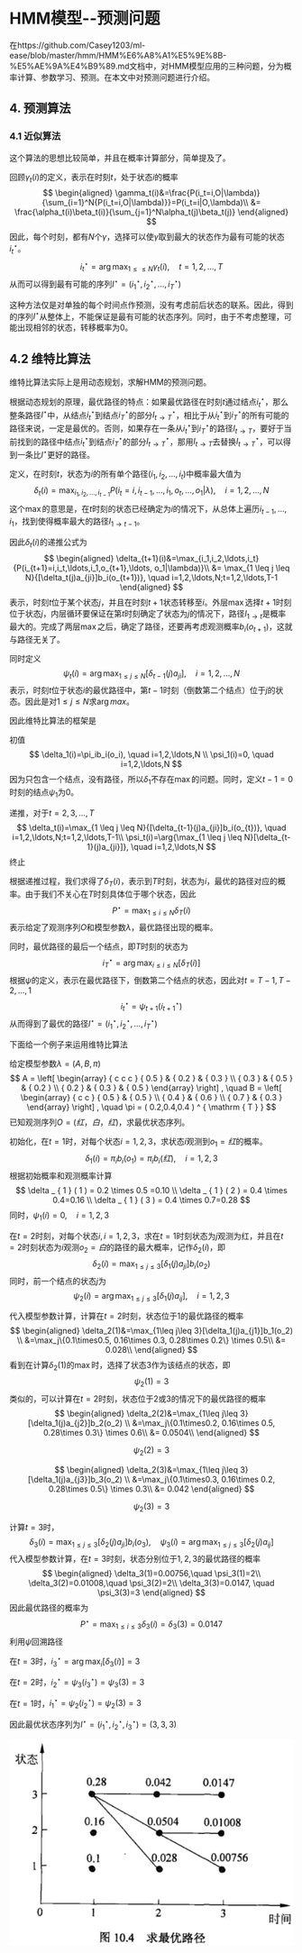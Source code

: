 # HMM模型--预测问题

在https://github.com/Casey1203/ml-ease/blob/master/hmm/HMM%E6%A8%A1%E5%9E%8B-%E5%AE%9A%E4%B9%89.md文档中，对HMM模型应用的三种问题，分为概率计算、参数学习、预测。在本文中对预测问题进行介绍。

## 4. 预测算法

### 4.1 近似算法

这个算法的思想比较简单，并且在概率计算部分，简单提及了。

回顾$\gamma_t(i)$的定义，表示在时刻$t$，处于状态$i$的概率
$$
\begin{aligned}
\gamma_t(i)&=\frac{P(i_t=i,O|\lambda)}{\sum_{i=1}^N{P(i_t=i,O|\lambda)}}=P(i_t=i|O,\lambda)\\
&= \frac{\alpha_t(i)\beta_t(i)}{\sum_{j=1}^N\alpha_t(j)\beta_t(j)}
\end{aligned}
$$
因此，每个时刻，都有$N$个$\gamma$，选择可以使$\gamma$取到最大的状态作为最有可能的状态$i_t^{\star}$。
$$
i_t^{\star}=\arg{\max_{1\leq \leq N}{\gamma_t(i)}}, \quad t=1,2,\ldots,T
$$
从而可以得到最有可能的序列$I^{\star}=(i_1^{\star},i_2^{\star},\ldots,i_T^{\star})$

这种方法仅是对单独的每个时间点作预测，没有考虑前后状态的联系。因此，得到的序列$I^{\star}$从整体上，不能保证是最有可能的状态序列。同时，由于不考虑整理，可能出现相邻的状态，转移概率为0。

## 4.2 维特比算法

维特比算法实际上是用动态规划，求解HMM的预测问题。

根据动态规划的原理，最优路径的特点：如果最优路径在时刻$t$通过结点$i_t^{\star}$，那么整条路径$I^{\star}$中，从结点$i_t^{\star}$到结点$i_T^{\star}$的部分$I_{t\rightarrow T}^{\star}$，相比于从$i_t^{\star}$到$i_T^{\star}$的所有可能的路径来说，一定是最优的。否则，如果存在一条从$i_t^{\star}$到$i_T^{\star}$的路径$I_{t\rightarrow T}$，要好于当前找到的路径中结点$i_t^{\star}$到结点$i_T^{\star}$的部分$I_{t\rightarrow T}^{\star}$，那用$I_{t\rightarrow T}$去替换$I_{t\rightarrow T}^{\star}$，可以得到一条比$I^{\star}$更好的路径。

定义，在时刻$t$，状态为$i$的所有单个路径$(i_1,i_2,\ldots,i_t)$中概率最大值为
$$
\delta_t(i)=\max_{i_1,i_2,\ldots,i_{t-1}}{P(i_t=i,i_{t-1},\ldots,i_1,o_t,\ldots,o_1|\lambda)}, \quad i = 1,2,\ldots,N
$$
这个$\max$的意思是，在$t$时刻的状态已经确定为$i$的情况下，从总体上遍历$i_{t-1},\ldots,i_1$，找到使得概率最大的路径$I_{1\rightarrow t-1}$。

因此$\delta_t(i)$的递推公式为
$$
\begin{aligned}
\delta_{t+1}(i)&=\max_{i_1,i_2,\ldots,i_t}{P(i_{t+1}=i,i_t,\ldots,i_1,o_{t+1},\ldots, o_1|\lambda)}\\
&= \max_{1 \leq j \leq N}{[\delta_t(j)a_{ji}]b_i(o_{t+1})}, \quad i=1,2,\ldots,N;t=1,2,\ldots,T-1
\end{aligned}
$$
表示，时刻$t$位于某个状态$j$，并且在时刻$t+1$状态转移至$i$。外层$\max$选择$t+1$时刻位于状态$j$，内层循环要保证在第$t$时刻确定了状态为$j$的情况下，路径$I_{1\rightarrow t}$是概率最大的。完成了两层$\max$之后，确定了路径，还要再考虑观测概率$b_i(o_{t+1})$，这就与路径无关了。

同时定义
$$
\psi_t(i)=\arg{\max_{1 \leq j \leq N}[\delta_{t-1}(j)a_{ji}]}, \quad i=1,2,\ldots,N
$$
表示，时刻$t$位于状态$i$的最优路径中，第$t-1$时刻（倒数第二个结点）位于$j$的状态。因此是对$1\leq j \leq N$求$\arg{max}$。

因此维特比算法的框架是

初值
$$
\delta_1(i)=\pi_ib_i(o_i), \quad i=1,2,\ldots,N \\
\psi_1(i)=0, \quad i=1,2,\ldots,N
$$
因为只包含一个结点，没有路径，所以$\delta_1$不存在$\max$的问题。同时，定义$t-1=0$时刻的结点$\psi_1$为0。

递推，对于$t=2,3,\ldots,T$
$$
\delta_t(i)=\max_{1 \leq j \leq N}{[\delta_{t-1}(j)a_{ji}]b_i(o_{t})}, \quad i=1,2,\ldots,N;t=1,2,\ldots,T-1\\
\psi_t(i)=\arg{\max_{1 \leq j \leq N}[\delta_{t-1}(j)a_{ji}]}, \quad i=1,2,\ldots,N
$$
终止

根据递推过程，我们求得了$\delta_T(i)$，表示到$T$时刻，状态为$i$，最优的路径对应的概率。由于我们不关心在$T$时刻具体位于哪个状态，因此
$$
P^{\star}=\max_{1\leq i\leq N}\delta_T(i)
$$
表示给定了观测序列$O$和模型参数$\lambda$，最优路径出现的概率。

同时，最优路径的最后一个结点，即$T$时刻的状态为
$$
i_T^{\star}=\arg{\max_{i \leq i\leq N}{[\delta_T(i)]}}
$$
根据$\psi$的定义，表示在最优路径下，倒数第二个结点的状态，因此对$t=T-1,T-2,\ldots,1$
$$
i_t^{\star}=\psi_{t+1}(i_{t+1}^{\star})
$$
从而得到了最优的路径$I^{\star}=(i_1^{\star},i_2^{\star},\ldots,i_T^{\star})$

下面给一个例子来运用维特比算法

给定模型参数$\lambda=(A,B,\pi)$
$$
A = \left[ \begin{array} { c c c } { 0.5 } & { 0.2 } & { 0.3 } \\ { 0.3 } & { 0.5 } & { 0.2 } \\ { 0.2 } & { 0.3 } & { 0.5 } \end{array} \right] , \quad B = \left[ \begin{array} { c c } { 0.5 } & { 0.5 } \\ { 0.4 } & { 0.6 } \\ { 0.7 } & { 0.3 } \end{array} \right] , \quad \pi = ( 0.2,0.4,0.4 ) ^ { \mathrm { T } }
$$
已知观测序列$O=(红，白，红)$，求最优状态序列。

初始化，在$t=1$时，对每个状态$i=1,2,3$，求状态$i$观测到$o_1=红$的概率。
$$
\delta_1(i)=\pi_ib_i(o_1)=\pi_ib_i(红), \quad i=1,2,3
$$
根据初始概率和观测概率计算
$$
\delta _ { 1 } ( 1 ) = 0.2 \times 0.5 =0.10  \\ 
\delta _ { 1 } ( 2 ) = 0.4 \times 0.4=0.16 \\ 
\delta _ { 1 } ( 3 ) = 0.4 \times 0.7=0.28
$$
同时，$\psi_1(i)=0, \quad i=1,2,3$

在$t=2$时刻，对每个状态$i, i=1,2,3$，求在$t=1$时刻状态为$j$观测为红，并且在$t=2$时刻状态为$i$观测$o_2=白$的路径的最大概率，记作$\delta_2(i)$，即
$$
\delta_2(i)=\max_{1 \leq j \leq 3}{[\delta_1(j)a_{ji}]b_i(o_2)}
$$
同时，前一个结点的状态$j$为
$$
\psi_2(i)=\arg{\max_{1\leq j \leq 3}{[\delta_1(j)a_{ij}]}}, \quad i=1,2,3
$$


代入模型参数计算，计算在$t=2$时刻，状态位于$1$的最优路径的概率
$$
\begin{aligned}
\delta_2(1)&=\max_{1\leq j\leq 3}[\delta_1(j)a_{j1}]b_1(o_2) \\
&=\max_j\{0.1\times0.5, 0.16\times 0.3, 0.28\times 0.2\} \times 0.5\\
&= 0.028\\
\end{aligned}
$$
看到在计算$\delta_2(1)$的$\max$时，选择了状态$3$作为该结点的状态，即
$$
\psi_2(1)=3
$$
类似的，可以计算在$t=2$时刻，状态位于$2$或$3$的情况下的最优路径的概率
$$
\begin{aligned}
\delta_2(2)&=\max_{1\leq j\leq 3}[\delta_1(j)a_{j2}]b_2(o_2) \\
&=\max_j\{0.1\times0.2, 0.16\times 0.5, 0.28\times 0.3\} \times 0.6\\
&= 0.0504\\
\end{aligned}
$$

$$
\psi_2(2)=3
$$

$$
\begin{aligned}
\delta_2(3)&=\max_{1\leq j\leq 3}[\delta_1(j)a_{j3}]b_3(o_2) \\
&=\max_j\{0.1\times0.3, 0.16\times 0.2, 0.28\times 0.5\} \times 0.3\\
&= 0.042
\end{aligned}
$$

$$
\psi_2(3)=3
$$

计算$t=3$时，
$$
\delta_3(i)=\max_{1\leq j \leq 3}[\delta_2(j)a_{ji}]b_i(o_3), \quad \psi_3(i)=\arg{\max_{1\leq j \leq 3}{[\delta_2(j)a_{ij}]}}
$$
代入模型参数计算，在$t=3$时刻，状态分别位于$1,2,3$的最优路径的概率
$$
\begin{aligned}
\delta_3(1)=0.00756,\quad \psi_3(1)=2\\
\delta_3(2)=0.01008,\quad \psi_3(2)=2\\
\delta_3(3)=0.0147, \quad \psi_3(3)=3
\end{aligned}
$$
因此最优路径的概率为
$$
P^{\star}=\max_{1\leq i \leq 3}\delta_3(i)=\delta_3(3)=0.0147
$$
利用$\psi$回溯路径

在$t=3$时，$i_3^{\star}=\arg{\max_i[\delta_3(i)]}=3$

在$t=2$时，$i_2^{\star}=\psi_3(i_3^{\star})=\psi_3(3)=3$

在$t=1$时，$i_1^{\star}=\psi_2(i_2^{\star})=\psi_2(3)=3$

因此最优状态序列为$I^{\star}=(i_1^{\star},i_2^{\star},i_3^{\star})=(3,3,3)$

![Image](https://raw.githubusercontent.com/Casey1203/ml-ease/master/img/optimal_i.png)

